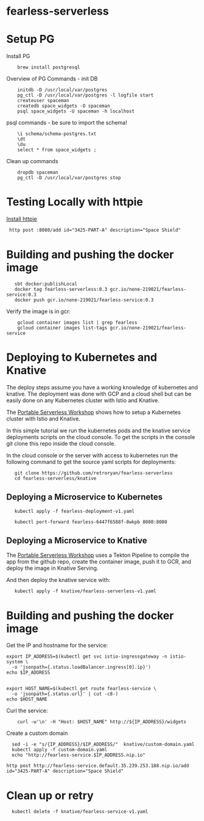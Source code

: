 # fearless-serverless

# Setup PG

Install PG
```shell script
    brew install postgresql
```

Overview of PG Commands - init DB 

```shell script
    initdb -D /usr/local/var/postgres
    pg_ctl -D /usr/local/var/postgres -l logfile start
    createuser spaceman
    createdb space_widgets -O spaceman
    psql space_widgets -U spaceman -h localhost
```

psql commands - be sure to import the schema!

```shell script
    \i schema/schema-postgres.txt
    \dt
    \du
    select * from space_widgets ;
```

Clean up commands
```shell script
    dropdb spaceman
    pg_ctl -D /usr/local/var/postgres stop
```

# Testing Locally with httpie

[Install httpie](https://httpie.org/)

```html
 http post :8080/add id="3425-PART-A" description="Space Shield"
```
 
 # Building and pushing the docker image
 
 ```shell script
    sbt docker:publishLocal 
    docker tag fearless-serverless:0.3 gcr.io/none-219021/fearless-service:0.3
    docker push gcr.io/none-219021/fearless-service:0.3
```

Verify the image is in gcr:

```shell script
    gcloud container images list | grep fearless
    gcloud container images list-tags gcr.io/none-219021/fearless-service
```

 # Deploying to Kubernetes and Knative
 
The deploy steps assume you have a working knowledge of kubernetes and knative.  The deployment was done with GCP and a cloud shell but can be easily done on any Kubernetes cluster with Istio and Knative.
 
The [Portable Serverless Workshop](https://docs.google.com/document/d/1bWAxf5dXgPYWKkrRussz5h8qfCQU7vSpFIpYEBPZGP8/edit#) shows how to setup a Kubernetes cluster with Istio and Knative.  
  
In this simple tutorial we run the kubernetes pods and the knative service deployments scripts on the cloud console.  To get the scripts in the console git clone this repo inside the cloud console.
 
In the cloud console or the server with access to kubernetes run the following command to get the source yaml scripts for deployments:
  
 ```shell script
    git clone https://github.com/retroryan/fearless-serverless
    cd fearless-serverless/knative
```

## Deploying a Microservice to Kubernetes

 ```shell script
    kubectl apply -f fearless-deployment-v1.yaml

    kubectl port-forward fearless-6447f6588f-8wkpb 8080:8080
```

## Deploying a Microservice to Knative

The [Portable Serverless Workshop](https://docs.google.com/document/d/1bWAxf5dXgPYWKkrRussz5h8qfCQU7vSpFIpYEBPZGP8/edit#) uses a Tekton Pipeline to compile the app from the github repo, create the container image, push it to GCR, and deploy the image in Knative Serving.

And then deploy the knative service with:

 ```shell script
    kubectl apply -f knative/fearless-serverless-v1.yaml
```


 # Building and pushing the docker image

Get the IP and hostname for the service:

```shell script
export IP_ADDRESS=$(kubectl get svc istio-ingressgateway -n istio-system \
  -o 'jsonpath={.status.loadBalancer.ingress[0].ip}')
echo $IP_ADDRESS


export HOST_NAME=$(kubectl get route fearless-service \
  -o 'jsonpath={.status.url}' | cut -c8-)
echo $HOST_NAME
```

Curl the service:

```shell script
    curl -w'\n' -H "Host: $HOST_NAME" http://${IP_ADDRESS}/widgets
```

Create a custom domain

```shell script
  sed -i -e "s/{IP_ADDRESS}/$IP_ADDRESS/"  knative/custom-domain.yaml
  kubectl apply -f custom-domain.yaml
  echo "http://fearless-service.$IP_ADDRESS.nip.io"
```

```shell script
http post http://fearless-service.default.35.239.253.188.nip.io/add id="3425-PART-A" description="Space Shield"
```

# Clean up or retry

```shell script
  kubectl delete -f knative/fearless-service-v1.yaml
```


